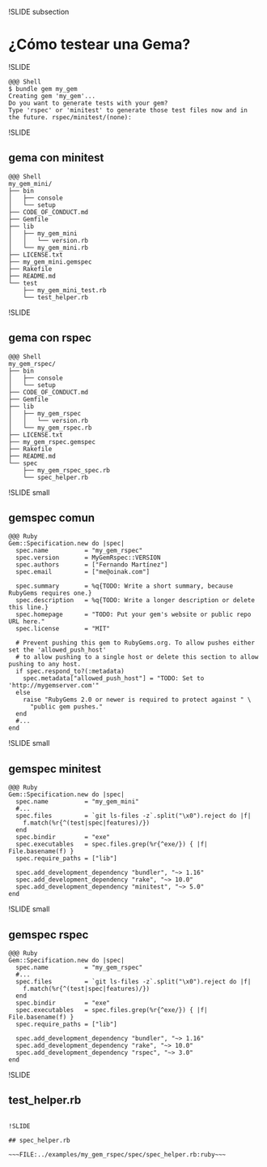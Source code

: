 
!SLIDE subsection
# ¿Cómo testear una Gema?

!SLIDE

    @@@ Shell
    $ bundle gem my_gem
    Creating gem 'my_gem'...
    Do you want to generate tests with your gem?
    Type 'rspec' or 'minitest' to generate those test files now and in
    the future. rspec/minitest/(none):

!SLIDE

## gema con minitest

    @@@ Shell
    my_gem_mini/
    ├── bin
    │   ├── console
    │   └── setup
    ├── CODE_OF_CONDUCT.md
    ├── Gemfile
    ├── lib
    │   ├── my_gem_mini
    │   │   └── version.rb
    │   └── my_gem_mini.rb
    ├── LICENSE.txt
    ├── my_gem_mini.gemspec
    ├── Rakefile
    ├── README.md
    └── test
        ├── my_gem_mini_test.rb
        └── test_helper.rb

!SLIDE

## gema con rspec

    @@@ Shell
    my_gem_rspec/
    ├── bin
    │   ├── console
    │   └── setup
    ├── CODE_OF_CONDUCT.md
    ├── Gemfile
    ├── lib
    │   ├── my_gem_rspec
    │   │   └── version.rb
    │   └── my_gem_rspec.rb
    ├── LICENSE.txt
    ├── my_gem_rspec.gemspec
    ├── Rakefile
    ├── README.md
    └── spec
        ├── my_gem_rspec_spec.rb
        └── spec_helper.rb

!SLIDE small

## gemspec comun

    @@@ Ruby
    Gem::Specification.new do |spec|
      spec.name          = "my_gem_rspec"
      spec.version       = MyGemRspec::VERSION
      spec.authors       = ["Fernando Martínez"]
      spec.email         = ["me@oinak.com"]

      spec.summary       = %q{TODO: Write a short summary, because RubyGems requires one.}
      spec.description   = %q{TODO: Write a longer description or delete this line.}
      spec.homepage      = "TODO: Put your gem's website or public repo URL here."
      spec.license       = "MIT"

      # Prevent pushing this gem to RubyGems.org. To allow pushes either set the 'allowed_push_host'
      # to allow pushing to a single host or delete this section to allow pushing to any host.
      if spec.respond_to?(:metadata)
        spec.metadata["allowed_push_host"] = "TODO: Set to 'http://mygemserver.com'"
      else
        raise "RubyGems 2.0 or newer is required to protect against " \
          "public gem pushes."
      end
      #...
    end


!SLIDE small

## gemspec minitest

    @@@ Ruby
    Gem::Specification.new do |spec|
      spec.name          = "my_gem_mini"
      #...
      spec.files         = `git ls-files -z`.split("\x0").reject do |f|
        f.match(%r{^(test|spec|features)/})
      end
      spec.bindir        = "exe"
      spec.executables   = spec.files.grep(%r{^exe/}) { |f| File.basename(f) }
      spec.require_paths = ["lib"]

      spec.add_development_dependency "bundler", "~> 1.16"
      spec.add_development_dependency "rake", "~> 10.0"
      spec.add_development_dependency "minitest", "~> 5.0"
    end

!SLIDE small

## gemspec rspec

    @@@ Ruby
    Gem::Specification.new do |spec|
      spec.name          = "my_gem_rspec"
      #...
      spec.files         = `git ls-files -z`.split("\x0").reject do |f|
        f.match(%r{^(test|spec|features)/})
      end
      spec.bindir        = "exe"
      spec.executables   = spec.files.grep(%r{^exe/}) { |f| File.basename(f) }
      spec.require_paths = ["lib"]

      spec.add_development_dependency "bundler", "~> 1.16"
      spec.add_development_dependency "rake", "~> 10.0"
      spec.add_development_dependency "rspec", "~> 3.0"
    end


!SLIDE

## test_helper.rb

~~~FILE:../examples/my_gem_mini/test/test_helper.rb:ruby~~~

!SLIDE

## spec_helper.rb

~~~FILE:../examples/my_gem_rspec/spec/spec_helper.rb:ruby~~~


